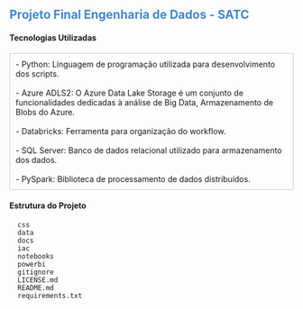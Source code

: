 ## <span style="color: #48c;">**Projeto Final Engenharia de Dados - SATC**</span>



#### **Tecnologias Utilizadas**

<div style="border: 1px solid #ccc; padding: 10px; margin: 10px 0;">
- Python: Linguagem de programação utilizada para desenvolvimento dos scripts. <br><br>
- Azure ADLS2: O Azure Data Lake Storage é um conjunto de funcionalidades dedicadas à análise de Big Data, Armazenamento de Blobs do Azure. <br><br> 
- Databricks: Ferramenta para organização do workflow. <br><br>
- SQL Server: Banco de dados relacional utilizado para armazenamento dos dados. <br><br>
- PySpark: Biblioteca de processamento de dados distribuídos.
</div>



#### **Estrutura do Projeto**

```
  css
  data
  docs
  iac
  notebooks
  powerbi
  gitignore
  LICENSE.md
  README.md
  requirements.txt
```